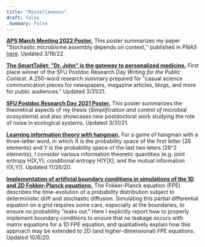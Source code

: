 ```yaml
---
title: "Miscellaneous"
draft: false
.Summary: False
---
```


**[APS March Meeting 2022 Poster.](../../img/march_meeting_poster_03-06-22.pdf)**
This poster summarizes my paper "Stochastic microbiome assembly depends on
context,'' published in _PNAS_ [here](https://doi.org/10.1073/pnas.2115877119).
Updated 3/18/22.

**[The SmartToilet: "Dr. John" is the gateway to personalized medicine.](../../img/smart_toilet_sfu_public_writing_contest_03-30-21.pdf)**
First place winner of the SFU Postdoc Research Day _Writing for the Public
Contest_. A 250-word research summary prepared for "casual science
communication pieces for newspapers, magazine articles, blogs,
and more for public audiences." Updated 3/31/21.

**[SFU Postdoc Research Day 2021
Poster.](../../img/sfu_postdoc_poster_03-09-21.pdf)** This poster summarizes
the theoretical aspects of my thesis (_Simplification and control of microbial
ecosystems_) and also showcases new postdoctoral work studying the role of
noise in ecological systems. Updated 3/31/21.

**[Learning information theory with hangman.](../../img/hangman_info_theory.pdf)** For a game of hangman with a
three-letter word, in which X is the probability space of the first letter (26
elements) and Y is the probability space of the last two leters (26^2
elements), I consider various information theoretic quantities (e.g. joint
entropy H(X,Y), conditional entropy H(Y|X), and the mutual information I(X;Y)).
Updated 11/26/20.


**[Implementation of artificial boundary conditions in simulations of the 1D and 2D Fokker-Planck equations.](../../img/notes_ftcs_boundary_conditions.pdf)**
The Fokker-Planck equation (FPE) describes the time-evolution of a probability
distribution subject to deterministic drift and stochastic diffusion.
Simulating this partial differential equation on a grid requires some care,
especially at the boundaries, to ensure no probability "leaks out." Here I
explicitly report how to properly implement boundary conditions to ensure that
no leakage occurs with matrix equations for a 1D FPE equation, and
qualitatively explain how this approach may be extended to 2D (and
higher-dimensional) FPE equations. Updated 10/6/20.
